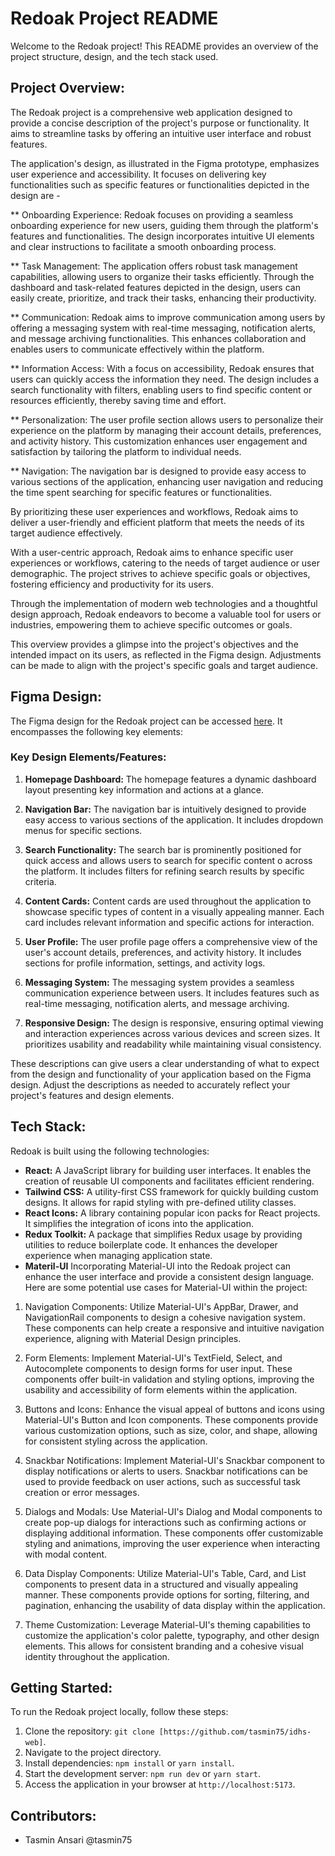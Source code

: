# Redoak Project README

Welcome to the Redoak project! This README provides an overview of the project structure, design, and the tech stack used.

## Project Overview:

The Redoak project is a comprehensive web application designed to provide a concise description of the project's purpose or functionality. It aims to streamline tasks by offering an intuitive user interface and robust features.

The application's design, as illustrated in the Figma prototype, emphasizes user experience and accessibility. It focuses on delivering key functionalities such as specific features or functionalities depicted in the design are -

\*\* Onboarding Experience: Redoak focuses on providing a seamless onboarding experience for new users, guiding them through the platform's features and functionalities. The design incorporates intuitive UI elements and clear instructions to facilitate a smooth onboarding process.

\*\* Task Management: The application offers robust task management capabilities, allowing users to organize their tasks efficiently. Through the dashboard and task-related features depicted in the design, users can easily create, prioritize, and track their tasks, enhancing their productivity.

\*\* Communication: Redoak aims to improve communication among users by offering a messaging system with real-time messaging, notification alerts, and message archiving functionalities. This enhances collaboration and enables users to communicate effectively within the platform.

\*\* Information Access: With a focus on accessibility, Redoak ensures that users can quickly access the information they need. The design includes a search functionality with filters, enabling users to find specific content or resources efficiently, thereby saving time and effort.

\*\* Personalization: The user profile section allows users to personalize their experience on the platform by managing their account details, preferences, and activity history. This customization enhances user engagement and satisfaction by tailoring the platform to individual needs.

\*\* Navigation: The navigation bar is designed to provide easy access to various sections of the application, enhancing user navigation and reducing the time spent searching for specific features or functionalities.

By prioritizing these user experiences and workflows, Redoak aims to deliver a user-friendly and efficient platform that meets the needs of its target audience effectively.

With a user-centric approach, Redoak aims to enhance specific user experiences or workflows, catering to the needs of target audience or user demographic. The project strives to achieve specific goals or objectives, fostering efficiency and productivity for its users.

Through the implementation of modern web technologies and a thoughtful design approach, Redoak endeavors to become a valuable tool for users or industries, empowering them to achieve specific outcomes or goals.

This overview provides a glimpse into the project's objectives and the intended impact on its users, as reflected in the Figma design. Adjustments can be made to align with the project's specific goals and target audience.

## Figma Design:

The Figma design for the Redoak project can be accessed [here](https://www.figma.com/design/M4r3FkWHDjxvoZAjTwnMBS/Redoak?node-id=0-1&t=wRjK8gJoxJpAY5bH-0). It encompasses the following key elements:

### Key Design Elements/Features:

1. **Homepage Dashboard:** The homepage features a dynamic dashboard layout presenting key information and actions at a glance.

2. **Navigation Bar:** The navigation bar is intuitively designed to provide easy access to various sections of the application. It includes dropdown menus for specific sections.

3. **Search Functionality:** The search bar is prominently positioned for quick access and allows users to search for specific content o across the platform. It includes filters for refining search results by specific criteria.

4. **Content Cards:** Content cards are used throughout the application to showcase specific types of content in a visually appealing manner. Each card includes relevant information and specific actions for interaction.

5. **User Profile:** The user profile page offers a comprehensive view of the user's account details, preferences, and activity history. It includes sections for profile information, settings, and activity logs.

6. **Messaging System:** The messaging system provides a seamless communication experience between users. It includes features such as real-time messaging, notification alerts, and message archiving.

7. **Responsive Design:** The design is responsive, ensuring optimal viewing and interaction experiences across various devices and screen sizes. It prioritizes usability and readability while maintaining visual consistency.

These descriptions can give users a clear understanding of what to expect from the design and functionality of your application based on the Figma design. Adjust the descriptions as needed to accurately reflect your project's features and design elements.

## Tech Stack:

Redoak is built using the following technologies:

- **React:** A JavaScript library for building user interfaces. It enables the creation of reusable UI components and facilitates efficient rendering.
- **Tailwind CSS:** A utility-first CSS framework for quickly building custom designs. It allows for rapid styling with pre-defined utility classes.
- **React Icons:** A library containing popular icon packs for React projects. It simplifies the integration of icons into the application.
- **Redux Toolkit:** A package that simplifies Redux usage by providing utilities to reduce boilerplate code. It enhances the developer experience when managing application state.
- **Materil-UI** Incorporating Material-UI into the Redoak project can enhance the user interface and provide a consistent design language. Here are some potential use cases for Material-UI within the project:

1. Navigation Components: Utilize Material-UI's AppBar, Drawer, and NavigationRail components to design a cohesive navigation system. These components can help create a responsive and intuitive navigation experience, aligning with Material Design principles.

2. Form Elements: Implement Material-UI's TextField, Select, and Autocomplete components to design forms for user input. These components offer built-in validation and styling options, improving the usability and accessibility of form elements within the application.

3. Buttons and Icons: Enhance the visual appeal of buttons and icons using Material-UI's Button and Icon components. These components provide various customization options, such as size, color, and shape, allowing for consistent styling across the application.

4. Snackbar Notifications: Implement Material-UI's Snackbar component to display notifications or alerts to users. Snackbar notifications can be used to provide feedback on user actions, such as successful task creation or error messages.

5. Dialogs and Modals: Use Material-UI's Dialog and Modal components to create pop-up dialogs for interactions such as confirming actions or displaying additional information. These components offer customizable styling and animations, improving the user experience when interacting with modal content.

6. Data Display Components: Utilize Material-UI's Table, Card, and List components to present data in a structured and visually appealing manner. These components provide options for sorting, filtering, and pagination, enhancing the usability of data display within the application.

7. Theme Customization: Leverage Material-UI's theming capabilities to customize the application's color palette, typography, and other design elements. This allows for consistent branding and a cohesive visual identity throughout the application.

## Getting Started:

To run the Redoak project locally, follow these steps:

1. Clone the repository: `git clone [https://github.com/tasmin75/idhs-web]`.
2. Navigate to the project directory.
3. Install dependencies: `npm install` or `yarn install`.
4. Start the development server: `npm run dev` or `yarn start`.
5. Access the application in your browser at `http://localhost:5173`.

## Contributors:

- Tasmin Ansari @tasmin75
